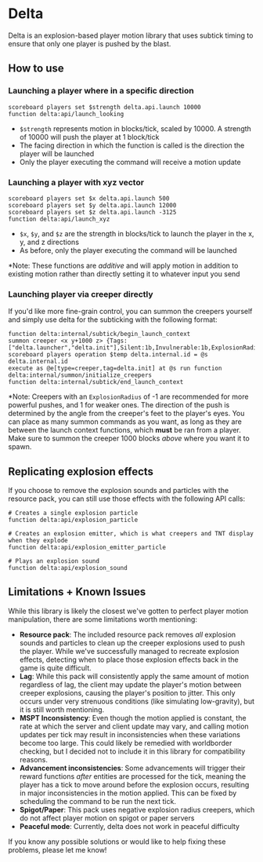 # Delta
Delta is an explosion-based player motion library that uses subtick timing to ensure that only one player is pushed by the blast.

## How to use

### Launching a player where in a specific direction

```mcfunction
scoreboard players set $strength delta.api.launch 10000
function delta:api/launch_looking
```
- `$strength` represents motion in blocks/tick, scaled by 10000. A strength of 10000 will push the player at 1 block/tick
- The facing direction in which the function is called is the direction the player will be launched
- Only the player executing the command will receive a motion update

### Launching a player with xyz vector

```mcfunction
scoreboard players set $x delta.api.launch 500
scoreboard players set $y delta.api.launch 12000
scoreboard players set $z delta.api.launch -3125
function delta:api/launch_xyz
```
- `$x`, `$y`, and `$z` are the strength in blocks/tick to launch the player in the x, y, and z directions
- As before, only the player executing the command will be launched

*Note: These functions are *additive* and will apply motion in addition to existing motion rather than directly setting it to whatever input you send 

### Launching player via creeper directly
If you'd like more fine-grain control, you can summon the creepers yourself and simply use delta for the subticking with the following format:
```mcfunction
function delta:internal/subtick/begin_launch_context
summon creeper <x y+1000 z> {Tags:["delta.launcher","delta.init"],Silent:1b,Invulnerable:1b,ExplosionRadius:-1b,Fuse:0s,PersistenceRequired:1b}
scoreboard players operation $temp delta.internal.id = @s delta.internal.id
execute as @e[type=creeper,tag=delta.init] at @s run function delta:internal/summon/initialize_creepers
function delta:internal/subtick/end_launch_context
```
*Note: Creepers with an `ExplosionRadius` of -1 are recommended for more powerful pushes, and 1 for weaker ones. The direction of the push is determined by the angle from the creeper's feet to the player's eyes. You can place as many summon commands as you want, as long as they are between the launch context functions, which **must** be ran from a player. Make sure to summon the creeper 1000 blocks *above* where you want it to spawn.

## Replicating explosion effects
If you choose to remove the explosion sounds and particles with the resource pack, you can still use those effects with the following API calls:
```mcfunction
# Creates a single explosion particle
function delta:api/explosion_particle

# Creates an explosion emitter, which is what creepers and TNT display when they explode
function delta:api/explosion_emitter_particle

# Plays an explosion sound
function delta:api/explosion_sound
```

## Limitations + Known Issues

While this library is likely the closest we've gotten to perfect player motion manipulation, there are some limitations worth mentioning:
- **Resource pack**: The included resource pack removes *all* explosion sounds and particles to clean up the creeper explosions used to push the player. While we've successfully managed to recreate explosion effects, detecting when to place those explosion effects back in the game is quite difficult.
- **Lag**: While this pack will consistently apply the same amount of motion regardless of lag, the client may update the player's motion between creeper explosions, causing the player's position to jitter. This only occurs under very strenuous conditions (like simulating low-gravity), but it is still worth mentioning.
- **MSPT Inconsistency**: Even though the motion applied is constant, the rate at which the server and client update may vary, and calling motion updates per tick may result in inconsistencies when these variations become too large. This could likely be remedied with worldborder checking, but I decided not to include it in this library for compatibility reasons.
- **Advancement inconsistencies**: Some advancements will trigger their reward functions *after* entities are processed for the tick, meaning the player has a tick to move around before the explosion occurs, resulting in major inconsistencies in the motion applied. This can be fixed by scheduling the command to be run the next tick.
- **Spigot/Paper**: This pack uses negative explosion radius creepers, which do not affect player motion on spigot or paper servers
- **Peaceful mode**: Currently, delta does not work in peaceful difficulty

If you know any possible solutions or would like to help fixing these problems, please let me know!
